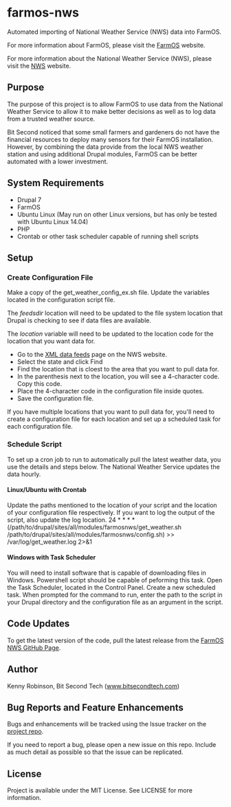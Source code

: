 # farmos-nws
Automated importing of National Weather Service (NWS) data into FarmOS.

For more information about FarmOS, please visit the 
[FarmOS](http://www.farmos.org) website.

For more information about the National Weather Service (NWS), please visit the 
[NWS](http://www.weather.gov) website.

## Purpose
The purpose of this project is to allow FarmOS to use data from the National
Weather Service to allow it to make better decisions as well as to log 
data from a trusted weather source. 

Bit Second noticed that some small farmers and gardeners do not have the 
financial resources to deploy many sensors for their FarmOS installation. 
However, by combining the data provide from the local NWS weather station and
using additional Drupal modules, FarmOS can be better automated with a lower
investment.

## System Requirements
* Drupal 7
* FarmOS
* Ubuntu Linux (May run on other Linux versions, but has only be tested with Ubuntu Linux 14.04)
* PHP
* Crontab or other task scheduler capable of running shell scripts

## Setup 

### Create Configuration File
Make a copy of the get_weather_config_ex.sh file. Update the variables located in the configuration
script file. 

The *feedsdir* location will need to be updated to the file system location that 
Drupal is checking to see if data files are available. 

The *location* variable will need to be updated to the location code for the location 
that you want data for.
* Go to the [XML data feeds](http://w1.weather.gov/xml/current_obs/) page on the NWS website.
* Select the state and click Find
* Find the location that is cloest to the area that you want to pull data for. 
* In the parenthesis next to the location, you will see a 4-character code. Copy this code.
* Place the 4-character code in the configuration file inside quotes.
* Save the configuration file. 

If you have multiple locations that you want to pull data for, you'll need to create a configuration 
file for each location and set up a scheduled task for each configuration file.  

### Schedule Script
To set up a cron job to run to automatically pull the latest weather data, you use the details and 
steps below. The National Weather Service updates the data hourly.

#### Linux/Ubuntu with Crontab
Update the paths mentioned to the location of your script and the location of your configuration 
file respectively. If you want to log the output of the script, also update the log location. 
24 * * * * (/path/to/drupal/sites/all/modules/farmosnws/get_weather.sh /path/to/drupal/sites/all/modules/farmosnws/config.sh) >> /var/log/get_weather.log 2>&1

#### Windows with Task Scheduler
You will need to install software that is capable of downloading files in Windows. Powershell 
script should be capable of peforming this task.
Open the Task Scheduler, located in the Control Panel.  Create a new scheduled task. When prompted 
for the command to run, enter the path to the script in your Drupal directory and the configuration
file as an argument in the script.

## Code Updates 
To get the latest version of the code, pull the latest release from the 
[FarmOS NWS GitHub Page](https://github.com/bitsecondal/farmosnws/issues). 
 
## Author
Kenny Robinson, Bit Second Tech (www.bitsecondtech.com)

## Bug Reports and Feature Enhancements
Bugs and enhancements will be tracked using the Issue tracker
on the [project repo](https://github.com/bitsecondal/farmosnws/issues). 

If you need to report a bug, please open a new issue on this repo. Include 
as much detail as possible so that the issue can be replicated. 

## License 
Project is available under the MIT License. See LICENSE for more information.
